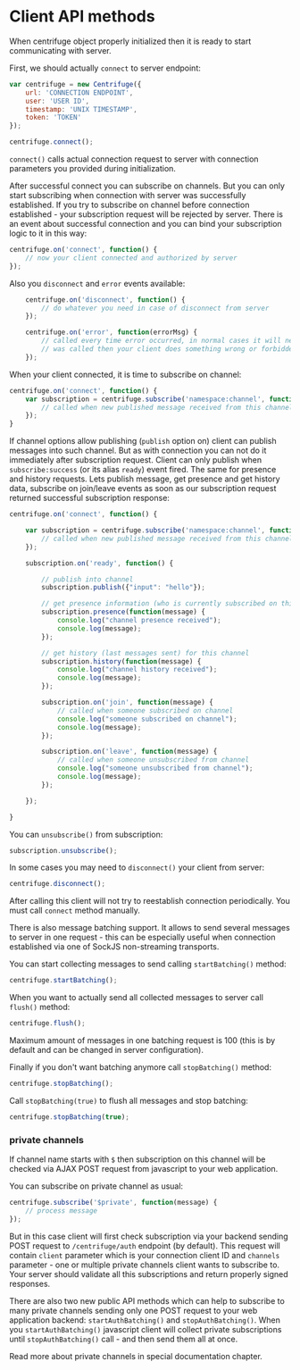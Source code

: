# Client API methods

When centrifuge object properly initialized then it is ready to start communicating with server.

First, we should actually `connect` to server endpoint:

```javascript
var centrifuge = new Centrifuge({
    url: 'CONNECTION ENDPOINT',
    user: 'USER ID',
    timestamp: 'UNIX TIMESTAMP',
    token: 'TOKEN'
});

centrifuge.connect();
```

`connect()` calls actual connection request to server with connection parameters you provided
during initialization.

After successful connect you can subscribe on channels. But you can only start subscribing when
connection with server was successfully established. If you try to subscribe on channel before
connection established - your subscription request will be rejected by server. There is an event
about successful connection and you can bind your subscription logic to it in this way:

```javascript
centrifuge.on('connect', function() {
    // now your client connected and authorized by server
});
```

Also you `disconnect` and `error` events available:

```javascript
    centrifuge.on('disconnect', function() {
        // do whatever you need in case of disconnect from server
    });

    centrifuge.on('error', function(errorMsg) {
        // called every time error occurred, in normal cases it will never be called, if it
        // was called then your client does something wrong or forbidden
    });
```

When your client connected, it is time to subscribe on channel:

```javascript
centrifuge.on('connect', function() {
    var subscription = centrifuge.subscribe('namespace:channel', function(message) {
        // called when new published message received from this channel
    });
}
```

If channel options allow publishing (`publish` option on) client can publish messages into such
channel. But as with connection you can not do it immediately after subscription request. Client
can only publish when `subscribe:success` (or its alias `ready`) event fired. The same for presence
and history requests. Lets publish message, get presence and get history data, subscribe on join/leave
events as soon as our subscription request returned successful subscription response:

```javascript
centrifuge.on('connect', function() {

    var subscription = centrifuge.subscribe('namespace:channel', function(message) {
        // called when new published message received from this channel
    });

    subscription.on('ready', function() {

        // publish into channel
        subscription.publish({"input": "hello"});

        // get presence information (who is currently subscribed on this channel)
        subscription.presence(function(message) {
            console.log("channel presence received");
            console.log(message);
        });

        // get history (last messages sent) for this channel
        subscription.history(function(message) {
            console.log("channel history received");
            console.log(message);
        });

        subscription.on('join', function(message) {
            // called when someone subscribed on channel
            console.log("someone subscribed on channel");
            console.log(message);
        });

        subscription.on('leave', function(message) {
            // called when someone unsubscribed from channel
            console.log("someone unsubscribed from channel");
            console.log(message);
        });

    });

}
```

You can `unsubscribe()` from subscription:

```javascript
subscription.unsubscribe();
```

In some cases you may need to `disconnect()` your client from server:

```javascript
centrifuge.disconnect();
```

After calling this client will not try to reestablish connection periodically. You must call
`connect` method manually.

There is also message batching support. It allows to send several messages to server in one request - this
can be especially useful when connection established via one of SockJS non-streaming transports.

You can start collecting messages to send calling `startBatching()` method:

```javascript
centrifuge.startBatching();
```

When you want to actually send all collected messages to server call `flush()` method:

```javascript
centrifuge.flush();
```

Maximum amount of messages in one batching request is 100 (this is by default and can be changed
in server configuration).

Finally if you don't want batching anymore call `stopBatching()` method:


```javascript
centrifuge.stopBatching();
```

Call `stopBatching(true)` to flush all messages and stop batching:

```javascript
centrifuge.stopBatching(true);
```

### private channels

If channel name starts with `$` then subscription on this channel will be checked via AJAX POST request from
javascript to your web application.

You can subscribe on private channel as usual:

```javascript
centrifuge.subscribe('$private', function(message) {
    // process message
});
```

But in this case client will first check subscription via your backend sending POST request
to `/centrifuge/auth` endpoint (by default). This request will contain `client` parameter
which is your connection client ID and `channels` parameter - one or multiple private channels
client wants to subscribe to. Your server should validate all this subscriptions and return
properly signed responses.

There are also two new public API methods which can help to subscribe to many private
channels sending only one POST request to your web application backend: `startAuthBatching()`
and `stopAuthBatching()`. When you `startAuthBatching()` javascript client will collect
private subscriptions until `stopAuthBatching()` call - and then send them all at once.

Read more about private channels in special documentation chapter.
